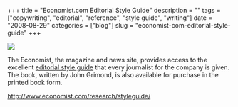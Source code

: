+++
title = "Economist.com Editorial Style Guide"
description = ""
tags = ["copywriting", "editorial", "reference", "style guide", "writing"]
date = "2008-08-29"
categories = ["blog"]
slug = "economist-com-editorial-style-guide"
+++



  <div class="notebook-screenshot"><a href="http://www.economist.com/research/styleguide/"><img id='bluga-thumbnail-1353' class='bluga-thumbnail large' src='http://media.konigi.com/bluga/
wt48b81ee6c8c81.jpg'/></a></div><p>The Economist, the magazine and news site, provides access to the excellent <a href="http://www.economist.com/research/styleguide/">editorial style guide</a> that every journalist for the company is given. The book, written by John Grimond, is also available for purchase in the printed book form.</p>
    
  <a href="http://www.economist.com/research/styleguide/">http://www.economist.com/research/styleguide/</a>
